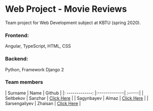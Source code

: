 # Web Project - Movie Reviews
Team project for Web Development subject at KBTU (spring 2020).

### Frontend:

Angular, TypeScript, HTML, CSS  

### Backend: 
Python, Framework Django 2
### Team members
| Surname        | Name           | Github  |
|: -------------: |:-------------:| :-----:|
| Seitbekov     | Sanzhar | [Click Here](https://github.com/diable201) |
| Sagynbayev     | Almaz      |   [Click Here](https://github.com/sagynbayev) |
| Sarsengaliyev | Zhaisan      |    [Click Here](https://github.com/Zhaisan) |
